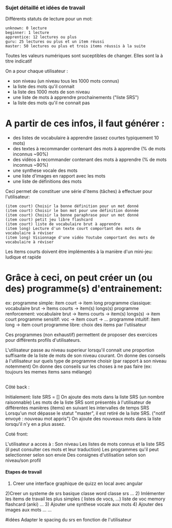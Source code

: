 ### Sujet détaillé et idées de travail ###

Différents statuts de lecture pour un mot:

	unknown: 0 lecture
	beginner: 1 lecture
	apprentice: 12 lectures ou plus
	guru: 25 lectures ou plus et un item réussi
	master: 50 lectures ou plus et trois items réussis à la suite

Toutes les valeurs numériques sont suceptibles de changer. Elles sont la à titre indicatif



On a pour chaque utilisateur :

- son niveau (un niveau tous les 1000 mots connus)
- la liste des mots qu'il connait
- la liste des 1000 mots de son niveau
- une liste de mots à apprendre prochainements ("liste SRS")
- la liste des mots qu'il ne connait pas


# A partir de ces infos, il faut générer : 

- des listes de vocabulaire à apprendre (assez courtes typiquement 10 mots)
- des textes à recommander contenant des mots à apprendre (% de mots inconnus ~90%)
- des vidéos à recommander contenant des mots à apprendre (% de mots inconnus ~90%)
- une synthese vocale des mots
- une liste d'images en rapport avec les mots
- une liste de définitions des mots


Ceci permet de constituer une série d'items (tâches) à effectuer pour l'utilisateur:

	(item court) Choisir la bonne définition pour un mot donné
	(item court) Choisir le bon mot pour une définition donnée
	(item court) Choisir la bonne paraphrase pour un mot donné
	(item court) petit jeu libre flashcard 
	(item court) liste de vocabulaire brut à apprendre
	(item long) Lecture d'un texte court comportant des mots de vocabulaire à réviser
	(item long) Visionnage d'une vidéo Youtube comportant des mots de vocabulaire à réviser

Les items courts doivent être implémentés à la manière d'un mini-jeu: ludique et rapide

# Grâce à ceci, on peut créer un (ou des) programme(s) d'entrainement:

ex: programme simple: 	    item court -> item long
    programme classique:    vocabulaire brut -> Items courts -> item(s) longs(s) 
    programme renforcement: vocabulaire brut -> Items courts -> item(s) longs(s) -> item court 
    programme sensitif:     voc -> item court -> ...
    programme intuitif:	    item long -> item court
    programme libre:        choix des items par l'utiisateur

Ces programmes (non exhaustif) permettent de proposer des exercices pour différents profils d'utilisateurs. 

	


L'utilisateur passe au niveau superieur lorsqu'il connait une proportion suffisante de la liste de mots de son niveau courant.
On donne des conseils à l'utilisateur sur quels type de programme choisir (par rapport à son niveau notemment) 
On donne des conseils sur les choses à ne pas faire (ex: toujours les memes items sans mélange)



##
Côté back :

Initialement: liste SRS = []
On ajoute des mots dans la liste SRS (un nombre raisonnable)
Les mots de la liste SRS sont présentés à l'utilisateur de différentes manières (items) en suivant les intervalles de temps SRS
Lorsqu'un mot dépasse le statut "master", il est retiré de la liste SRS. ("notif envoyé : nouveau mot appris")
On ajoute des nouveaux mots dans la liste lorsqu'il n'y en a plus assez.


Coté front:

L'utilisateur a acces à :
Son niveau
Les listes de mots connus et la liste SRS (il peut consulter ces mots et leur traduction)
Les programmes qu'il peut selectionner selon son envie
Des consignes d'utilisation selon son niveau/son profil



#### Etapes de travail

1) Creer une interface graphique de quizz en local avec angular


2)Creer un systeme de srs basique
	classe word
	classe srs
	...
2) Imlémenter les items de travail les plus simples ( listes de vocs, ...)
	liste de voc
	memory
	flashcard (anki)
	...
3) Ajouter une synthese vocale aux mots
4) Ajouter des images aux mots
...
...

#idées
Adapter le spacing du srs en fonction de l'utilisateur

